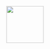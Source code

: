 <div id="header" align="center">
  <img src="https://i.giphy.com/media/v1.Y2lkPTc5MGI3NjExeHFwNTE1NHo3cGRtYTM2NjJvM3o5bXJ2amZrdzFuZXpuYTFpYW9hayZlcD12MV9pbnRlcm5hbF9naWZfYnlfaWQmY3Q9cw/M4NykXxUE0HAcK7UJ6/giphy.gif" width="100"/>
</div>
